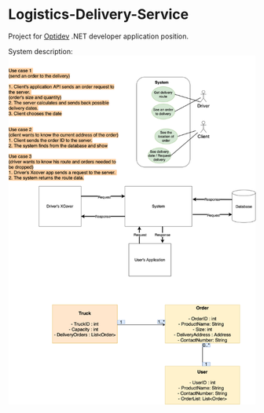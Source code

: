 # Logistics-Delivery-Service

Project for [Optidev](https://optidev.com) .NET developer application position.

System description: ![description](system-description.png)

